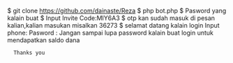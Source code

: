 $ git clone https://github.com/dainaste/Reza
$ php bot.php
$ Pasword yang kalain buat 
$ Input Invite Code:MIY6A3
$ otp kan sudah masuk di pesan kalian,kalian masukan misalkan 36273
$ selamat datang kalain login
  Input phone:
  Pasword    :
Jangan sampai lupa password kalain buat login untuk mendapatkan saldo dana

      Thanks you
